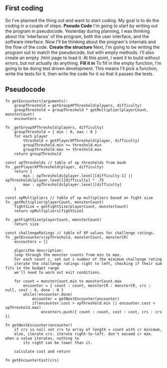 ## First coding
So I've planned the thing out and want to start coding. My goal is to do the 
coding in a couple of steps. 
**Pseudo Code** I'm going to start by writing out the program in pseudocode. 
Yesterday during planning, I was thinking about the 'interfaces' of the program, 
both the user interface, and the software interface. Now I'll be thinking about 
the program's internals and the flow of the code. 
**Create the structure** Next, I'm going to be writing the program out to match 
the pseudocode, but with empty methods. I'll also create an empty .html page to 
load it. At this point, I want it to build without errors, but not actually do 
anything. 
**Fill it in** To fill in the empty function, I'm going to be doing test driven 
development. This means I'll pick a function, write the tests for it, then 
write the code for it so that it passes the tests. 


## Pseudocode 

```
fn getEncounters(arguments):
    groupThreshold = getGroupXPThreshold(players, difficulty)
    groupThreshold = groupThreshold * getMultiplier(playerCount, monsterCount)
    encounters = 

fn _getGroupXPThreshold(players, difficulty) 
    groupThreshold = { min : 0, max : 0 }
    for each player
        threshold = getPlayerXPThreshold(player, difficulty)
        groupThreshold.min += threshold.min
        groupthreshold.max += threshold.max
    return groupThreshold

const xpThresholds // table of xp thresholds from book
fn _getPlayerXPThreshold(player, difficulty)
    return {
        min : xpThresholds[player.level][difficulty-1] || xpThresholds[player.level][difficulty] * .75
        max : xpThresholds[player.level][difficulty]
    }

const xpMultipliers // table of xp multipliers based on fight size
fn _getMultiplier(playerCount, monsterCount)
    fightSize = getFightSize(playerCount, monsterCount)
    return xpMultipliers[fightSize]

fn _getFightSize(playerCount, monsterCount)
    return size 

const challengeRatings // table of XP values for challenge ratings. 
fn _getEncounters(xpThreshold, monsterCount, monsterCR)
    encounters = []

    algorithm description: 
    loop through the monster counts from min to max. 
    For each count c, set out c number of the minimum challenge rating 
    iterate the challenge ratings right to left, checking if their sum fits in the budget range 
    we'll need to work out exit conditions. 

    for count = monsterCount.min to monsterCount.max
        encounter = { count : count, monsterCR : monsterCR, crs : null, cost : 0, done : 0 }
        while(!encounter.done)
            encounter = getNextEncounter(encounter)
            if(encounter.cost > xpThreshold.min || encounter.cost < xpThreshold.max)
                enconters.push({ count : count, cost : cost, crs : crs })

fn getNextEncounter(encounter)
    if crs is null set crs to array of length = count with cr minimum,  
    else, iterate crs. iterate right-to-left. don't exceed cr max. when a value iterates, nothing to 
        its right can be lower than it. 
    
    calculate cost and return 

fn getEncounterCost(crs)

```



